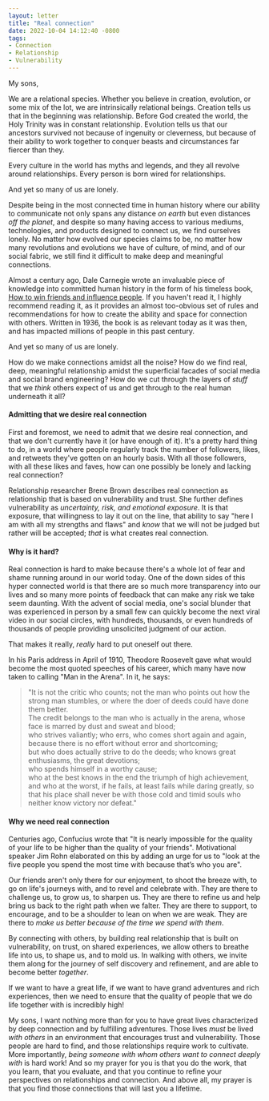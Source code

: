 ```yaml
---
layout: letter
title: "Real connection"
date: 2022-10-04 14:12:40 -0800
tags:
- Connection
- Relationship
- Vulnerability
---
```

My sons,

We are a relational species. Whether you believe in creation, evolution, or some mix of the lot, we are intrinsically relational beings. Creation tells us that in the beginning was relationship. Before God created the world, the Holy Trinity was in constant relationship. Evolution tells us that our ancestors survived not because of ingenuity or cleverness, but because of their ability to work together to conquer beasts and circumstances far fiercer than they.

Every culture in the world has myths and legends, and they all revolve around relationships. Every person is born wired for relationships.

And yet so many of us are lonely.

Despite being in the most connected time in human history where our ability to communicate not only spans any distance *on earth* but even distances *off the planet*, and despite so many having access to various mediums, technologies, and products designed to connect us, we find ourselves lonely. No matter how evolved our species claims to be, no matter how many revolutions and evolutions we have of culture, of mind, and of our social fabric, we still find it difficult to make deep and meaningful connections.

Almost a century ago, Dale Carnegie wrote an invaluable piece of knowledge into committed human history in the form of his timeless book, [How to win friends and influence people]("https://www.amazon.com/How-Win-Friends-Influence-People/dp/0671723650/"). If you haven't read it, I highly recommend reading it, as it provides an almost too-obvious set of rules and recommendations for how to create the ability and space for connection with others. Written in 1936, the book is as relevant today as it was then, and has impacted millions of people in this past century.

And yet so many of us are lonely.

How do we make connections amidst all the noise? How do we find real, deep, meaningful relationship amidst the superficial facades of social media and social brand engineering? How do we cut through the layers of *stuff* that we *think* others expect of us and get through to the real human underneath it all?

#### Admitting that we desire real connection
First and foremost, we need to admit that we desire real connection, and that we don't currently have it (or have enough of it). It's a pretty hard thing to do, in a world where people regularly track the number of followers, likes, and retweets they've gotten on an hourly basis. With all those followers, with all these likes and faves, how can one possibly be lonely and lacking real connection?

Relationship researcher Brene Brown describes real connection as relationship that is based on vulnerability and trust. She further defines vulnerability as *uncertainty, risk, and emotional exposure*. It is that exposure, that willingness to lay it out on the line, that ability to say "here I am with all my strengths and flaws" and *know* that we will not be judged but rather will be accepted; *that* is what creates real connection.

#### Why is it hard?
Real connection is hard to make because there's a whole lot of fear and shame running around in our world today. One of the down sides of this hyper connected world is that there are so much more transparency into our lives and so many more points of feedback that can make any risk we take seem daunting. With the advent of social media, one's social blunder that was experienced in person by a small few can quickly become the next viral video in our social circles, with hundreds, thousands, or even hundreds of thousands of people providing unsolicited judgment of our action.

That makes it really, *really* hard to put oneself out there.

In his Paris address in April of 1910, Theodore Roosevelt gave what would become the most quoted speeches of his career, which many have now taken to calling "Man in the Arena". In it, he says:

> "It is not the critic who counts; not the man who points out how the strong man stumbles, or where the doer of deeds could have done them better.<br>
> The credit belongs to the man who is actually in the arena, whose face is marred by dust and sweat and blood;<br>
> who strives valiantly; who errs, who comes short again and again, because there is no effort without error and shortcoming;<br>
> but who does actually strive to do the deeds; who knows great enthusiasms, the great devotions;<br>
> who spends himself in a worthy cause;<br>
> who at the best knows in the end the triumph of high achievement, and who at the worst, if he fails, at least fails while daring greatly, so that his place shall never be with those cold and timid souls who neither know victory nor defeat."

#### Why we need real connection
Centuries ago, Confucius wrote that "It is nearly impossible for the quality of your life to be higher than the quality of your friends". Motivational speaker Jim Rohn elaborated on this by adding an urge for us to "look at the five people you spend the most time with because that’s who you are".

Our friends aren't only there for our enjoyment, to shoot the breeze with, to go on life's journeys with, and to revel and celebrate with. They are there to challenge us, to grow us, to sharpen us. They are there to refine us and help bring us back to the right path when we falter. They are there to support, to encourage, and to be a shoulder to lean on when we are weak. They are there to *make us better because of the time we spend with them*.

By connecting with others, by building real relationship that is built on vulnerability, on trust, on shared experiences, we allow others to breathe life into us, to shape us, and to mold us. In walking with others, we invite them along for the journey of self discovery and refinement, and are able to become better *together*.

If we want to have a great life, if we want to have grand adventures and rich experiences, then we need to ensure that the quality of people that we do life together with is incredibly high!

My sons, I want nothing more than for you to have great lives characterized by deep connection and by fulfilling adventures. Those lives *must* be lived *with others* in an environment that encourages trust and vulnerability. Those people are hard to find, and those relationships require work to cultivate. More importantly, *being someone with whom others want to connect deeply with* is hard work! And so my prayer for you is that you do the work, that you learn, that you evaluate, and that you continue to refine your perspectives on relationships and connection. And above all, my prayer is that you find those connections that will last you a lifetime.

